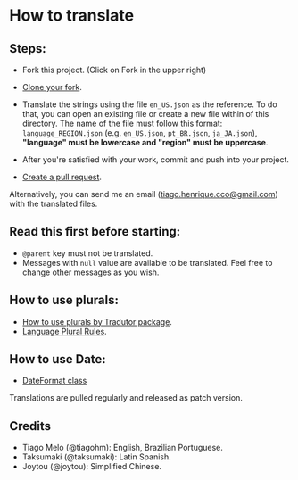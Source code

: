 # How to translate

## Steps:

 * Fork this project. (Click on Fork in the upper right)
 * [Clone your fork](https://help.github.com/articles/cloning-a-repository/).

 * Translate the strings using the file `en_US.json` as the reference. To do that, you can open an existing file or create a new file within of this directory. The name of the file must follow this format: `language_REGION.json` (e.g. `en_US.json`, `pt_BR.json`, `ja_JA.json`), **"language" must be lowercase and "region" must be uppercase**.
 * After you're satisfied with your work,  commit and push into your project.
 * [Create a pull request](https://help.github.com/articles/creating-a-pull-request-from-a-fork/).

Alternatively, you can send me an email (tiago.henrique.cco@gmail.com) with the translated files.

## Read this first before starting:

 * `@parent` key must not be translated.
 * Messages with `null` value are available to be translated. Feel free to change other messages as you wish.

## How to use plurals:

 * [How to use plurals by Tradutor package](https://pub.dev/packages/tradutor#plural-messages).
 * [Language Plural Rules](https://unicode.org/cldr/charts/latest/supplemental/language_plural_rules.html).

## How to use Date:

 * [DateFormat class](https://api.flutter.dev/flutter/intl/DateFormat-class.html)

Translations are pulled regularly and released as patch version.

## Credits

 * Tiago Melo (@tiagohm): English, Brazilian Portuguese.
 * Taksumaki (@taksumaki): Latin Spanish.
 * Joytou (@joytou): Simplified Chinese.
